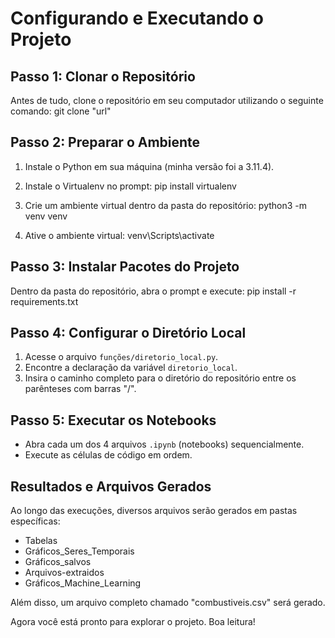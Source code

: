 # Configurando e Executando o Projeto

## Passo 1: Clonar o Repositório

Antes de tudo, clone o repositório em seu computador utilizando o seguinte comando: git clone "url"

## Passo 2: Preparar o Ambiente

1. Instale o Python em sua máquina (minha versão foi a 3.11.4).
2. Instale o Virtualenv no prompt: pip install virtualenv

3. Crie um ambiente virtual dentro da pasta do repositório: python3 -m venv venv

4. Ative o ambiente virtual: venv\Scripts\activate


## Passo 3: Instalar Pacotes do Projeto

Dentro da pasta do repositório, abra o prompt e execute: pip install -r requirements.txt


## Passo 4: Configurar o Diretório Local

1. Acesse o arquivo `funções/diretorio_local.py`.
2. Encontre a declaração da variável `diretorio_local`.
3. Insira o caminho completo para o diretório do repositório entre os parênteses com barras "/".

## Passo 5: Executar os Notebooks

- Abra cada um dos 4 arquivos `.ipynb` (notebooks) sequencialmente.
- Execute as células de código em ordem.

## Resultados e Arquivos Gerados

Ao longo das execuções, diversos arquivos serão gerados em pastas específicas:

- Tabelas
- Gráficos_Seres_Temporais
- Gráficos_salvos
- Arquivos-extraidos
- Gráficos_Machine_Learning

Além disso, um arquivo completo chamado "combustiveis.csv" será gerado.

Agora você está pronto para explorar o projeto. Boa leitura!
